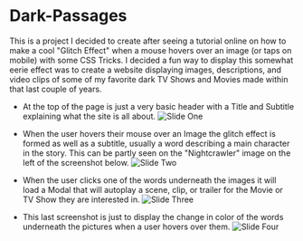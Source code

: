 # Dark-Passages
This is a project I decided to create after seeing a tutorial online on how to make a cool "Glitch Effect" when a mouse hovers over an image (or taps on mobile) with some CSS Tricks. I decided a fun way to display this somewhat eerie effect was to create a website displaying images, descriptions, and video clips of some of my favorite dark TV Shows and Movies made within that last couple of years.

- At the top of the page is just a very basic header with a Title and Subtitle explaining what the site is all about.
![Slide One](assets/img/readme/slide-1.png)

- When the user hovers their mouse over an Image the glitch effect is formed as well as a subtitle, usually a word describing a main character in the story. This can be partly seen on the "Nightcrawler" image on the left of the screenshot below.
![Slide Two](assets/img/readme/slide-2.png)

- When the user clicks one of the words underneath the images it will load a Modal that will autoplay a scene, clip, or trailer for the Movie or TV Show they are interested in.
![Slide Three](assets/img/readme/slide-3.png)

- This last screenshot is just to display the change in color of the words underneath the pictures when a user hovers over them.
![Slide Four](assets/img/readme/slide-4.png)
